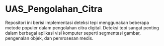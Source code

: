 # UAS_Pengolahan_Citra
Repositori ini berisi implementasi deteksi tepi menggunakan beberapa metode populer dalam pengolahan citra digital. Deteksi tepi sangat penting dalam berbagai aplikasi visi komputer seperti segmentasi gambar, pengenalan objek, dan pemrosesan medis.
